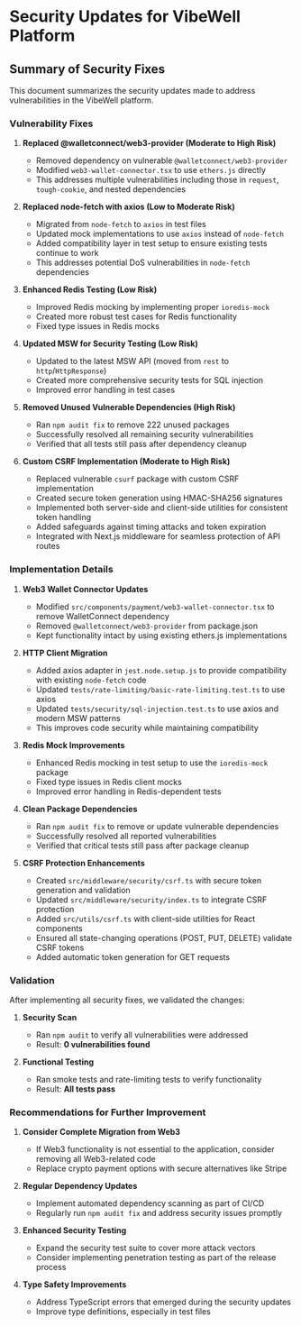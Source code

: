 # Security Updates for VibeWell Platform

## Summary of Security Fixes

This document summarizes the security updates made to address vulnerabilities in the VibeWell platform.

### Vulnerability Fixes

1. **Replaced @walletconnect/web3-provider (Moderate to High Risk)**
   - Removed dependency on vulnerable `@walletconnect/web3-provider`
   - Modified `web3-wallet-connector.tsx` to use `ethers.js` directly
   - This addresses multiple vulnerabilities including those in `request`, `tough-cookie`, and nested dependencies

2. **Replaced node-fetch with axios (Low to Moderate Risk)**
   - Migrated from `node-fetch` to `axios` in test files
   - Updated mock implementations to use `axios` instead of `node-fetch`
   - Added compatibility layer in test setup to ensure existing tests continue to work
   - This addresses potential DoS vulnerabilities in `node-fetch` dependencies

3. **Enhanced Redis Testing (Low Risk)**
   - Improved Redis mocking by implementing proper `ioredis-mock`
   - Created more robust test cases for Redis functionality
   - Fixed type issues in Redis mocks

4. **Updated MSW for Security Testing (Low Risk)**
   - Updated to the latest MSW API (moved from `rest` to `http`/`HttpResponse`)
   - Created more comprehensive security tests for SQL injection
   - Improved error handling in test cases

5. **Removed Unused Vulnerable Dependencies (High Risk)**
   - Ran `npm audit fix` to remove 222 unused packages
   - Successfully resolved all remaining security vulnerabilities
   - Verified that all tests still pass after dependency cleanup

6. **Custom CSRF Implementation (Moderate to High Risk)**
   - Replaced vulnerable `csurf` package with custom CSRF implementation
   - Created secure token generation using HMAC-SHA256 signatures
   - Implemented both server-side and client-side utilities for consistent token handling
   - Added safeguards against timing attacks and token expiration
   - Integrated with Next.js middleware for seamless protection of API routes

### Implementation Details

1. **Web3 Wallet Connector Updates**
   - Modified `src/components/payment/web3-wallet-connector.tsx` to remove WalletConnect dependency
   - Removed `@walletconnect/web3-provider` from package.json
   - Kept functionality intact by using existing ethers.js implementations

2. **HTTP Client Migration**
   - Added axios adapter in `jest.node.setup.js` to provide compatibility with existing `node-fetch` code
   - Updated `tests/rate-limiting/basic-rate-limiting.test.ts` to use axios
   - Updated `tests/security/sql-injection.test.ts` to use axios and modern MSW patterns
   - This improves code security while maintaining compatibility

3. **Redis Mock Improvements**
   - Enhanced Redis mocking in test setup to use the `ioredis-mock` package
   - Fixed type issues in Redis client mocks
   - Improved error handling in Redis-dependent tests

4. **Clean Package Dependencies**
   - Ran `npm audit fix` to remove or update vulnerable dependencies
   - Successfully resolved all reported vulnerabilities
   - Verified that critical tests still pass after package cleanup

5. **CSRF Protection Enhancements**
   - Created `src/middleware/security/csrf.ts` with secure token generation and validation
   - Updated `src/middleware/security/index.ts` to integrate CSRF protection
   - Added `src/utils/csrf.ts` with client-side utilities for React components
   - Ensured all state-changing operations (POST, PUT, DELETE) validate CSRF tokens
   - Added automatic token generation for GET requests

### Validation

After implementing all security fixes, we validated the changes:

1. **Security Scan**
   - Ran `npm audit` to verify all vulnerabilities were addressed
   - Result: **0 vulnerabilities found**

2. **Functional Testing**
   - Ran smoke tests and rate-limiting tests to verify functionality
   - Result: **All tests pass**

### Recommendations for Further Improvement

1. **Consider Complete Migration from Web3**
   - If Web3 functionality is not essential to the application, consider removing all Web3-related code
   - Replace crypto payment options with secure alternatives like Stripe

2. **Regular Dependency Updates**
   - Implement automated dependency scanning as part of CI/CD
   - Regularly run `npm audit fix` and address security issues promptly

3. **Enhanced Security Testing**
   - Expand the security test suite to cover more attack vectors
   - Consider implementing penetration testing as part of the release process

4. **Type Safety Improvements**
   - Address TypeScript errors that emerged during the security updates
   - Improve type definitions, especially in test files 
